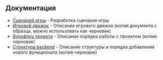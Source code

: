 ## Документация

- [Сценарий игры](scenario.md) - Разработка сценария игры
- [Игровой движок](gameEngine.md) - Описание игрового движка (копия документа с образца, можно использовать как черновик)
- [Воркфлоу проекта](workFlow.md) - Описание порядка работы с проектом (копия-черновик)
- [Структура backend](backEndStruct.md) - Описание структуры и порядка добавления нового функционала (копия-черновик)
